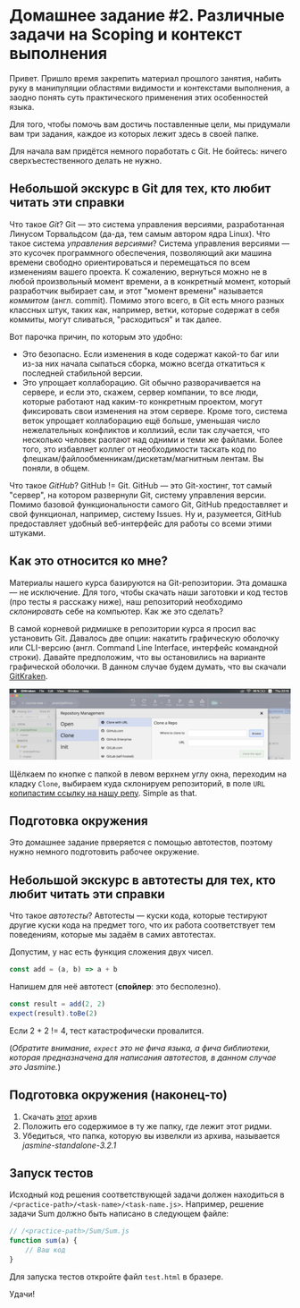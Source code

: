 # Домашнее задание #2. Различные задачи на Scoping и контекст выполнения

Привет. Пришло время закрепить материал прошлого занятия, набить
руку в манипуляции областями видимости и контекстами выполнения, а
заодно понять суть практического применения этих особенностей языка.

Для того, чтобы помочь вам достичь поставленные цели, мы придумали
вам три задания, каждое из которых лежит здесь в своей папке.

Для начала вам придётся немного поработать с Git. Не бойтесь: ничего
сверхъестественного делать не нужно.

## Небольшой экскурс в Git для тех, кто любит читать эти справки

Что такое _Git_? Git &mdash; это система управления версиями,
разработанная Линусом Торвальдсом (да-да, тем самым автором ядра
Linux). Что такое система _управления версиями_? Система
управления версиями &mdash; это кусочек программного обеспечения,
позволяющий аки машина времени свободно ориентироваться и
перемещаться по всем изменениям вашего проекта. К сожалению,
вернуться можно не в любой произвольный момент времени, а в
конкретный момент, который разработчик выбирает сам, и этот
"момент времени" называется _коммитом_ (англ. commit). Помимо этого
всего, в Git есть много разных классных штук, таких как, например,
ветки, которые содержат в себя коммиты, могут сливаться,
"расходиться" и так далее.

Вот парочка причин, по которым это удобно:
- Это безопасно. Если изменения в коде содержат какой-то баг
  или из-за них начала сыпаться сборка, можно всегда откатиться к
  последней стабильной версии.
- Это упрощает коллаборацию. Git обычно разворачивается на сервере,
  и если это, скажем, сервер компании, то все люди, которые работают
  над каким-то конкретным проектом, могут фиксировать свои изменения
  на этом сервере. Кроме того, система веток упрощает коллаборацию
  ещё больше, уменьшая число нежелательных конфликтов и коллизий,
  если так случается, что несколько человек раотают над одними и
  теми же файлами. Более того, это избавляет коллег от необходимости
  таскать код по флешкам/файлообменникам/дискетам/магнитным лентам.
  Вы поняли, в общем.

Что такое _GitHub_? GitHub != Git. GitHub &mdash; это Git-хостинг,
тот самый "сервер", на котором развернули Git, систему управления
версии. Помимо базовой функциональности самого Git, GitHub
предоставляет и свой функционал, например, систему Issues. Ну и,
разумеется, GitHub предоставляет удобный веб-интерфейс для работы
со всеми этими штуками.

## Как это относится ко мне?

Материалы нашего курса базируются на Git-репозитории. Эта домашка
&mdash; не исключение. Для того, чтобы скачать наши заготовки и код
тестов (про тесты я расскажу ниже), наш репозиторий необходимо
_склонировать_ себе на компьютер. Как же это сделать?

В самой корневой ридмишке в репозитории курса я просил вас
установить Git. Давалось две опции: накатить графическую оболочку
или CLI-версию (англ. Command Line Interface, интерфейс командной
строки). Давайте предположим, что вы остановились на варианте
графической оболочки. В данном случае будем думать, что вы скачали
[GitKraken][gitkraken].

![клонируем репозиторий][cloning]

Щёлкаем по кнопке с папкой в левом верхнем углу окна, переходим
на кладку `Clone`, выбираем куда склонируем репозиторий, в поле
`URL` [копипастим ссылку на нашу репу][course]. Simple as that.

## Подготовка окружения
Это домашнее задание прверяется с помощью автотестов, поэтому нужно
немного подготовить рабочее окружение.

## Небольшой экскурс в автотесты для тех, кто любит читать эти справки

Что такое _автотесты_? Автотесты &mdash; куски кода, которые
тестируют другие куски кода на предмет того, что их работа
соответствует тем поведениям, которые мы задаём в самих автотестах.

Допустим, у нас есть функция сложения двух чисел.

```javascript
const add = (a, b) => a + b
```

Напишем для неё автотест (**спойлер**: это бесполезно).

```javascript
const result = add(2, 2)
expect(result).toBe(2)
```

Если 2 + 2 != 4, тест катастрофически провалится.

(_Обратите внимание, `expect` это не фича языка, а фича библиотеки,
которая предназначена для написания автотестов, в данном случае это
Jasmine._)

## Подготовка окружения (наконец-то)

1. Скачать [этот][jasmine] архив
2. Положить его содержимое в ту же папку, где лежит этот ридми.
3. Убедиться, что папка, которую вы извелкли из архива, называется
   *jasmine-standalone-3.2.1*

##  Запуск тестов
Исходный код решения соответствующей задачи должен находиться в
`/<practice-path>/<task-name>/<task-name.js>`. Например, решение
задачи Sum должно быть написано в следующем файле:

```javascript
// /<practice-path>/Sum/Sum.js
function sum(a) {
    // Ваш код
}
```
Для запуска тестов откройте файл `test.html` в бразере.

Удачи!

[jasmine]: https://github.com/jasmine/jasmine/releases/download/v3.2.1/jasmine-standalone-3.2.1.zip
[gitkraken]: https://www.gitkraken.com/
[cloning]: ./cloning.png
[course]: https://github.com/am-cp-frontend/course
